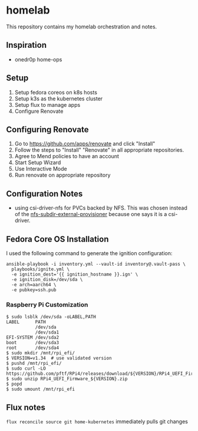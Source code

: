 # homelab

This repository contains my homelab orchestration and notes.

## Inspiration

* onedr0p home-ops

## Setup

1. Setup fedora coreos on k8s hosts
2. Setup k3s as the kubernetes cluster
3. Setup flux to manage apps
4. Configure Renovate

## Configuring Renovate

1. Go to <https://github.com/apps/renovate> and click "Install"
2. Follow the steps to "Install" "Renovate" in all appropriate repositories.
3. Agree to Mend policies to have an account
4. Start Setup Wizard
5. Use Interactive Mode
6. Run renovate on appropriate repository

## Configuration Notes

* using csi-driver-nfs for PVCs backed by NFS. This was chosen instead of the [nfs-subdir-external-provisioner](https://github.com/kubernetes-sigs/nfs-subdir-external-provisioner)
  because one says it is a csi-driver.

## Fedora Core OS Installation

I used the following command to generate the ignition configuration:

```shell
ansible-playbook -i inventory.yml --vault-id inventory@.vault-pass \
  playbooks/ignite.yml \
  -e ignition_dest='{{ ignition_hostname }}.ign' \
  -e ignition_disk=/dev/sda \
  -e arch=aarch64 \
  -e pubkey=ssh.pub
```

### Raspberry Pi Customization

```shell
$ sudo lsblk /dev/sda -oLABEL,PATH
LABEL      PATH
           /dev/sda
           /dev/sda1
EFI-SYSTEM /dev/sda2
boot       /dev/sda3
root       /dev/sda4
$ sudo mkdir /mnt/rpi_efi/
$ VERSION=v1.34  # use validated version
$ pushd /mnt/rpi_efi/
$ sudo curl -LO https://github.com/pftf/RPi4/releases/download/${VERSION}/RPi4_UEFI_Firmware_${VERSION}.zip
$ sudo unzip RPi4_UEFI_Firmware_${VERSION}.zip
$ popd
$ sudo umount /mnt/rpi_efi
```

## Flux notes

`flux reconcile source git home-kubernetes` immediately pulls git changes
